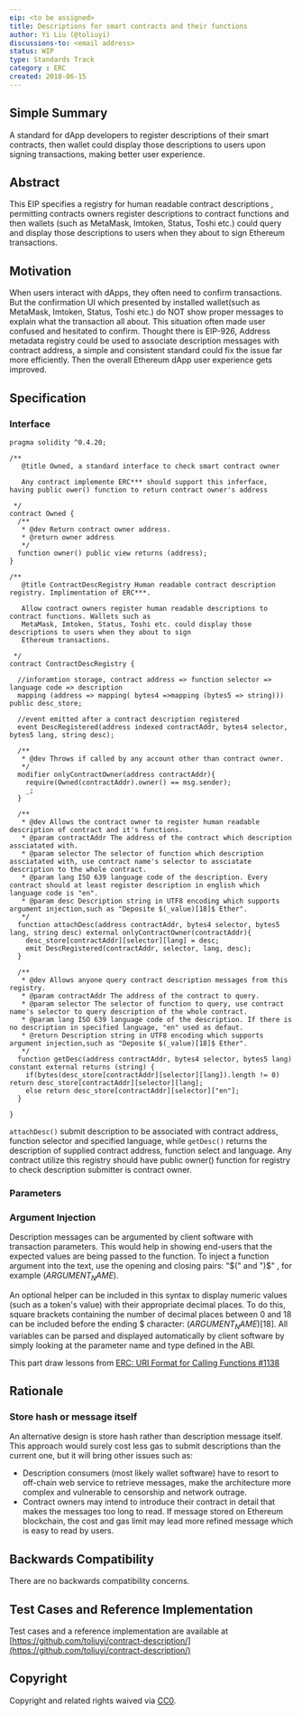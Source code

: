 ```yaml
---
eip: <to be assigned>
title: Descriptions for smart contracts and their functions
author: Yi Liu (@toliuyi)
discussions-to: <email address>
status: WIP
type: Standards Track
category : ERC
created: 2018-06-15
---
```

<!--You can leave these HTML comments in your merged EIP and delete the visible duplicate text guides, they will not appear and may be helpful to refer to if you edit it again. This is the suggested template for new EIPs. Note that an EIP number will be assigned by an editor. When opening a pull request to submit your EIP, please use an abbreviated title in the filename, `eip-draft_title_abbrev.md`. The title should be 44 characters or less.-->

## Simple Summary
<!--"If you can't explain it simply, you don't understand it well enough." Provide a simplified and layman-accessible explanation of the EIP.-->
A standard for dApp developers to register descriptions of their smart contracts, then wallet could display those descriptions to users upon signing transactions, making better user experience.

## Abstract
<!--A short (~200 word) description of the technical issue being addressed.-->
This EIP specifies a registry for human readable contract descriptions , permitting contracts owners register descriptions to contract functions and then wallets (such as MetaMask, Imtoken, Status, Toshi etc.) could query and display those descriptions to users when they about to sign Ethereum transactions.

## Motivation
<!--The motivation is critical for EIPs that want to change the Ethereum protocol. It should clearly explain why the existing protocol specification is inadequate to address the problem that the EIP solves. EIP submissions without sufficient motivation may be rejected outright.-->
When users interact with dApps, they often need to confirm transactions. But the confirmation UI which presented by installed wallet(such as MetaMask, Imtoken, Status, Toshi etc.) do NOT show proper messages to explain what the transaction all about. This situation often made user confused and hesitated to confirm. Thought there is EIP-926, Address metadata registry could be used to associate description messages with contract address, a simple and consistent standard could fix the issue far more efficiently. Then the overall Ethereum dApp user experience gets improved. 

## Specification
<!--The technical specification should describe the syntax and semantics of any new feature. The specification should be detailed enough to allow competing, interoperable implementations for any of the current Ethereum platforms (go-ethereum, parity, cpp-ethereum, ethereumj, ethereumjs, and [others](https://github.com/ethereum/wiki/wiki/Clients)).-->

### Interface

```
pragma solidity ^0.4.20;

/**
   @title Owned, a standard interface to check smart contract owner

   Any contract implemente ERC*** should support this inferface, having public ower() function to return contract owner's address

 */
contract Owned {
  /**
   * @dev Return contract owner address. 
   * @return owner address
   */
  function owner() public view returns (address);
}

/**
   @title ContractDescRegistry Human readable contract description registry. Implimentation of ERC***.

   Allow contract owners register human readable descriptions to contract functions. Wallets such as
   MetaMask, Imtoken, Status, Toshi etc. could display those descriptions to users when they about to sign
   Ethereum transactions.

 */
contract ContractDescRegistry {

  //inforamtion storage, contract address => function selector => language code => description
  mapping (address => mapping( bytes4 =>mapping (bytes5 => string))) public desc_store;

  //event emitted after a contract description registered
  event DescRegistered(address indexed contractAddr, bytes4 selector, bytes5 lang, string desc);

  /**
   * @dev Throws if called by any account other than contract owner.
   */
  modifier onlyContractOwner(address contractAddr){
    require(Owned(contractAddr).owner() == msg.sender);
    _;
  }

  /**
   * @dev Allows the contract owner to register human readable description of contract and it's functions.
   * @param contractAddr The address of the contract which description assciatated with.
   * @param selector The selector of function which description assciatated with, use contract name's selector to assciatate description to the whole contract.
   * @param lang ISO 639 language code of the description. Every contract should at least register description in english which language code is "en".
   * @param desc Description string in UTF8 encoding which supports argument injection,such as "Deposite $(_value)[18]$ Ether".
   */
  function attachDesc(address contractAddr, bytes4 selector, bytes5 lang, string desc) external onlyContractOwner(contractAddr){
    desc_store[contractAddr][selector][lang] = desc;
    emit DescRegistered(contractAddr, selector, lang, desc);
  }

  /**
   * @dev Allows anyone query contract description messages from this registry.
   * @param contractAddr The address of the contract to query.
   * @param selector The selector of function to query, use contract name's selector to query description of the whole contract.
   * @param lang ISO 639 language code of the description. If there is no description in specified language, "en" used as defaut.
   * @return Description string in UTF8 encoding which supports argument injection,such as "Deposite $(_value)[18]$ Ether".
   */
  function getDesc(address contractAddr, bytes4 selector, bytes5 lang) constant external returns (string) {
    if(bytes(desc_store[contractAddr][selector][lang]).length != 0) return desc_store[contractAddr][selector][lang];
    else return desc_store[contractAddr][selector]["en"];
  }

}
```

`attachDesc()` submit description to be associated with contract address, function selector and specified language, while `getDesc()` returns the description of supplied contract address, function select and language. Any contract utilize this registry should have public owner() function for registry to check description submitter is contract owner.

### Parameters

### Argument Injection
Description messages can be argumented by client software with transaction parameters. This would help in showing end-users that the expected values are being passed to the function. To inject a function argument into the text, use the opening and closing pairs: "$(" and ")$" , for example $(ARGUMENT_NAME)$.

An optional helper can be included in this syntax to display numeric values (such as a token's value) with their appropriate decimal places. To do this, square brackets containing the number of decimal places between 0 and 18 can be included before the ending $ character: $(ARGUMENT_NAME)[18]$. All variables can be parsed and displayed automatically by client software by simply looking at the parameter name and type defined in the ABI.

This part draw lessons from [ERC: URI Format for Calling Functions #1138](https://github.com/ethereum/EIPs/issues/1138)

## Rationale
<!--The rationale fleshes out the specification by describing what motivated the design and why particular design decisions were made. It should describe alternate designs that were considered and related work, e.g. how the feature is supported in other languages. The rationale may also provide evidence of consensus within the community, and should discuss important objections or concerns raised during discussion.-->

### Store hash or message itself
An alternative design is store hash rather than description message itself. This approach would surely cost less gas to submit descriptions than the current one, but it will bring other issues such as:
* Description consumers (most likely wallet software) have to resort to off-chain web service to retrieve messages, make the architecture more complex and vulnerable to censorship and network outrage.
* Contract owners may intend to introduce their contract in detail that makes the messages too long to read. If message stored on Ethereum blockchain, the cost and gas limit may lead more refined message which is easy to read by users.


## Backwards Compatibility
<!--All EIPs that introduce backwards incompatibilities must include a section describing these incompatibilities and their severity. The EIP must explain how the author proposes to deal with these incompatibilities. EIP submissions without a sufficient backwards compatibility treatise may be rejected outright.-->
There are no backwards compatibility concerns.

## Test Cases and Reference Implementation
<!--Test cases for an implementation are mandatory for EIPs that are affecting consensus changes. Other EIPs can choose to include links to test cases if applicable.-->
<!--The implementations must be completed before any EIP is given status "Final", but it need not be completed before the EIP is accepted. While there is merit to the approach of reaching consensus on the specification and rationale before writing code, the principle of "rough consensus and running code" is still useful when it comes to resolving many discussions of API details.-->
Test cases and a reference implementation are available at [https://github.com/toliuyi/contract-description/](https://github.com/toliuyi/contract-description/)

## Copyright
Copyright and related rights waived via [CC0](https://creativecommons.org/publicdomain/zero/1.0/).
